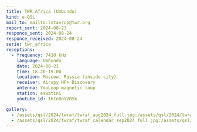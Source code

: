 ```yaml
---
title: TWR Africa (Umbundu)
kind: e-QSL
mail_to: mailto:lstavrop@twr.org
report_sent: 2024-08-23
responce_sent: 2024-08-24
responce_received: 2024-08-24
serie: twr_africa
receptions:
  - frequency: 7410 kHz
    language: Umbundu
    date: 2024-08-21
    time: 18.20-19.00
    location: Moscow, Russia (inside city)
    receiver: Airspy HF+ Discovery
    antenna: YouLoop magnetic loop
    station: eswatini
    youtube_id: 16InDoYVBSk

gallery:
  - /assets/qsl/2024/twraf/twraf_aug2024_full.jpg:/assets/qsl/2024/twraf/twraf_aug2024_small.jpg
  - /assets/qsl/2024/twraf/twraf_calendar_sep2024_full.jpg:/assets/qsl/2024/twraf/twraf_calendar_sep2024_small.jpg
---
```

